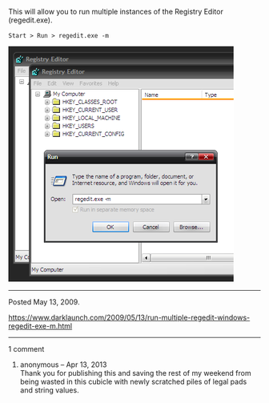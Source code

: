 This will allow you to run multiple instances of the Registry Editor (regedit.exe).
```
Start > Run > regedit.exe -m
```

<img alt="" src="/img/uploads/2011-11/launch-multiple-instances-of-regedit.png" />

---

Posted May 13, 2009.

https://www.darklaunch.com/2009/05/13/run-multiple-regedit-windows-regedit-exe-m.html

---

1 comment

<ol>
    <li>
        <div>
            anonymous &ndash; Apr 13, 2013
            <div>
Thank you for publishing this and saving the rest of my weekend from being wasted in this cubicle with newly scratched piles of legal pads and string values.
            </div>
        </div>
    </li>
</ol>
